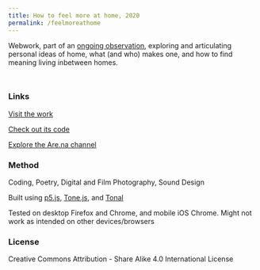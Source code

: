 ```yaml
---
title: How to feel more at home, 2020
permalink: /feelmoreathome
---
```


Webwork, part of an [ongoing observation](https://www.are.na/francesco-imola-2o2ng4qooxm/how-to-feel-more-at-home), exploring and articulating personal ideas of home, what (and who) makes one, and how to find meaning living inbetween homes. 

<img loading="lazy" data-src="assets/hftmah/htfmah1.png"
    class="lazyload"/>

<img loading="lazy" data-src="assets/hftmah/htfmah2.png"
    class="lazyload"/>

### Links

[Visit the work](https://francescoimola.github.io/htfmat/) 

[Check out its code](https://github.com/francescoimola/htfmat)

[Explore the Are.na channel](https://www.are.na/francesco-imola-2o2ng4qooxm/how-to-feel-more-at-home)

### Method

Coding, Poetry, Digital and Film Photography, Sound Design

Built using [p5.js](https://p5js.org/), [Tone.js](https://tonejs.github.io/), and [Tonal](https://github.com/tonaljs/tonal)

Tested on desktop Firefox and Chrome, and mobile iOS Chrome. Might not work as intended on other devices/browsers

### License

Creative Commons Attribution - Share Alike 4.0 International License

